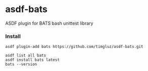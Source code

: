 # asdf-bats
ASDF plugin for BATS bash unittest library

### Install

```
asdf plugin-add bats https://github.com/timgluz/asdf-bats.git

asdf list all bats
asdf install bats latest
bats --version
```




